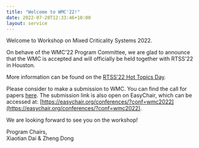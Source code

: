 ```yaml
---
title: "Welcome to WMC'22!"
date: 2022-07-28T12:33:46+10:00
layout: service
---
```


Welcome to Workshop on Mixed Criticality Systems 2022. 

On behave of the WMC'22 Program Committee, we are glad to announce that the WMC is accepted and will officially be held together with RTSS'22 in Houston.

More information can be found on the [RTSS'22 Hot Topics Day](http://2022.rtss.org/hot-topics-day-cfp/). 

Please consider to make a submission to WMC. You can find the call for papers [here](/cfp/). The submission link is also open on EasyChair, which can be accessed at: [https://easychair.org/conferences/?conf=wmc2022](https://easychair.org/conferences/?conf=wmc2022).

We are looking forward to see you on the workshop!

Program Chairs,<br>
Xiaotian Dai & Zheng Dong
